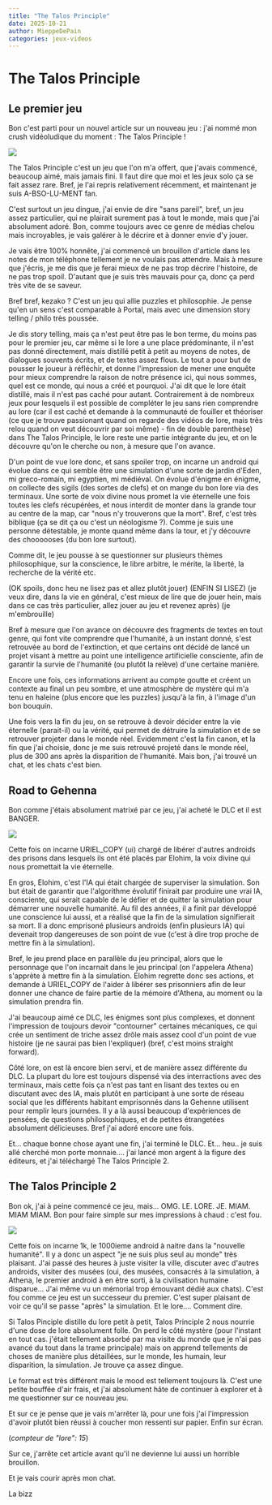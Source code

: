 ```yaml
---
title: "The Talos Principle"
date: 2025-10-21
author: MieppeDePain
categories: jeux-videos
---
```

# The Talos Principle

## Le premier jeu

Bon c'est parti pour un nouvel article sur un nouveau jeu : j'ai nommé mon crush vidéoludique du moment : The Talos Principle !

![](/MieppeDePain_blog/assets/images/the_talos_principle.jpg)

The Talos Principle c'est un jeu que l'on m'a offert, que j'avais commencé, beaucoup aimé, mais jamais fini. Il faut dire que moi et les jeux solo ça se fait assez rare. Bref, je l'ai repris relativement récemment, et maintenant je suis A-BSO-LU-MENT fan.

C'est surtout un jeu dingue, j'ai envie de dire "sans pareil", bref, un jeu assez particulier, qui ne plairait surement pas à tout le monde, mais que j'ai absolument adoré. Bon, comme toujours avec ce genre de médias chelou mais incroyables, je vais galérer à le décrire et à donner envie d'y jouer.

Je vais être 100% honnête, j'ai commencé un brouillon d'article dans les notes de mon téléphone tellement je ne voulais pas attendre. Mais à mesure que j'écris, je me dis que je ferai mieux de ne pas trop décrire l'histoire, de ne pas trop spoil. D'autant que je suis très mauvais pour ça, donc ça perd très vite de se saveur.

Bref bref, kezako ? C'est un jeu qui allie puzzles et philosophie. Je pense qu'en un sens c'est comparable à Portal, mais avec une dimension story telling / philo très poussée.

Je dis story telling, mais ça n'est peut être pas le bon terme, du moins pas pour le premier jeu, car même si le lore a une place prédominante, il n'est pas donné directement, mais distillé petit à petit au moyens de notes, de dialogues souvents écrits, et de textes assez flous. Le tout a pour but de pousser le joueur à réfléchir, et donne l'impression de mener une enquête pour mieux comprendre la raison de notre présence ici, qui nous sommes, quel est ce monde, qui nous a créé et pourquoi. J'ai dit que le lore était distillé, mais il n'est pas caché pour autant. Contrairement à de nombreux jeux pour lesquels il est possible de compléter le jeu sans rien comprendre au lore (car il est caché et demande à la communauté de fouiller et théoriser (ce que je trouve passionant quand on regarde des vidéos de lore, mais très relou quand on veut découvrir par soi même) - fin de double parenthèse) dans The Talos Principle, le lore reste une partie intégrante du jeu, et on le découvre qu'on le cherche ou non, à mesure que l'on avance.

D'un point de vue lore donc, et sans spoiler trop, on incarne un android qui évolue dans ce qui semble être une simulation d'une sorte de jardin d'Eden, mi greco-romain, mi egyptien, mi médiéval. On évolue d'énigme en énigme, on collecte des sigils (des sortes de clefs) et on mange du bon lore via des terminaux. Une sorte de voix divine nous promet la vie éternelle une fois toutes les clefs récupérées, et nous interdit de monter dans la grande tour au centre de la map, car "nous n'y trouverons que la mort". Bref, c'est très biblique (ça se dit ça ou c'est un néologisme ?). Comme je suis une personne détestable, je monte quand même dans la tour, et j'y découvre des choooooses (du bon lore surtout).

Comme dit, le jeu pousse à se questionner sur plusieurs thèmes philosophique, sur la conscience, le libre arbitre, le mérite, la liberté, la recherche de la vérité etc. 

(OK spoils, donc heu ne lisez pas et allez plutôt jouer) (ENFIN SI LISEZ) (je veux dire, dans la vie en général, c'est mieux de lire que de jouer hein, mais dans ce cas très particulier, allez jouer au jeu et revenez après) (je m'embrouille)

Bref à mesure que l'on avance on découvre des fragments de textes en tout genre, qui font vite comprendre que l'humanité, à un instant donné, s'est retrouvée au bord de l'extinction, et que certains ont décidé de lancé un projet visant à mettre au point une intelligence artificielle consciente, afin de garantir la survie de l'humanité (ou plutôt la relève) d'une certaine manière.

Encore une fois, ces informations arrivent au compte goutte et créent un contexte au final un peu sombre, et une atmosphère de mystère qui m'a tenu en haleine (plus encore que les puzzles) jusqu'à la fin, à l'image d'un bon bouquin.

Une fois vers la fin du jeu, on se retrouve à devoir décider entre la vie éternelle (parait-il) ou la vérité, qui permet de détruire la simulation et de se retrouver projeter dans le monde réel. Evidemment c'est la fin canon, et la fin que j'ai choisie, donc je me suis retrouvé projeté dans le monde réel, plus de 300 ans après la disparition de l'humanité. Mais bon, j'ai trouvé un chat, et les chats c'est bien.

## Road to Gehenna

Bon comme j'étais absolument matrixé par ce jeu, j'ai acheté le DLC et il est BANGER.

![](/MieppeDePain_blog/assets/images/road_to_gehenna.jpg)

Cette fois on incarne URIEL_COPY (ui) chargé de libérer d'autres androids des prisons dans lesquels ils ont été placés par Elohim, la voix divine qui nous promettait la vie éternelle.

En gros, Elohim, c'est l'IA qui était chargée de superviser la simulation. Son but était de garantir que l'algorithme évolutif finirait par produire une vrai IA, consciente, qui serait capable de le défier et de quitter la simulation pour démarrer une nouvelle humanité. Au fil des années, il a finit par développé une conscience lui aussi, et a réalisé que la fin de la simulation signifierait sa mort. Il a donc emprisoné plusieurs androids (enfin plusieurs IA) qui devenait trop dangereuses de son point de vue (c'est à dire trop proche de mettre fin à la simulation).

Bref, le jeu prend place en parallèle du jeu principal, alors que le personnage que l'on incarnait dans le jeu principal (on l'appelera Athena) s'apprète à mettre fin à la simulation. Elohim regrette donc ses actions, et demande à URIEL_COPY de l'aider à libérer ses prisonniers afin de leur donner une chance de faire partie de la mémoire d'Athena, au moment ou la simulation prendra fin.

J'ai beaucoup aimé ce DLC, les énigmes sont plus complexes, et donnent l'impression de toujours devoir "contourner" certaines mécaniques, ce qui crée un sentiment de triche assez drôle mais assez cool d'un point de vue histoire (je ne saurai pas bien l'expliquer) (bref, c'est moins straight forward).

Côté lore, on est là encore bien servi, et de manière assez différente du DLC. La plupart du lore est toujours dispensé via des interractions avec des terminaux, mais cette fois ça n'est pas tant en lisant des textes ou en discutant avec des IA, mais plutôt en participant à une sorte de réseau social que les différents habitant emprisonnés dans la Gehenne utilisent pour remplir leurs journées. Il y a là aussi beaucoup d'expériences de pensées, de questions philosophiques, et de petites étrangetées absolument délicieuses. Bref j'ai adoré encore une fois.

Et... chaque bonne chose ayant une fin, j'ai terminé le DLC.
Et... heu.. je suis allé cherché mon porte monnaie.... j'ai lancé mon argent à la figure des éditeurs, et j'ai téléchargé The Talos Principle 2.

## The Talos Principle 2

Bon ok, j'ai à peine commencé ce jeu, mais... OMG. LE. LORE. JE. MIAM. MIAM MIAM.
Bon pour faire simple sur mes impressions à chaud : c'est fou.

![](/MieppeDePain_blog/assets/images/talos_principle_2.jpg)

Cette fois on incarne 1k, le 1000ieme android à naitre dans la "nouvelle humanité". Il y a donc un aspect "je ne suis plus seul au monde" très plaisant. J'ai passé des heures à juste visiter la ville, discuter avec d'autres androids, visiter des musées (oui, des musées, consacrés à la simulation, à Athena, le premier android à en être sorti, à la civilisation humaine disparue... J'ai même vu un mémorial trop émouvant dédié aux chats). C'est fou comme ce jeu est un successeur du premier. C'est super plaisant de voir ce qu'il se passe "après" la simulation. Et le lore.... Comment dire. 

Si Talos Pinciple distille du lore petit à petit, Talos Principle 2 nous nourrie d'une dose de lore absolument folle. On perd le côté mystère (pour l'instant en tout cas. j'était tellement absorbé par ma visite du monde que je n'ai pas avancé du tout dans la trame principale) mais on apprend tellements de choses de manière plus détaillées, sur le monde, les humain, leur disparition, la simulation. Je trouve ça assez dingue. 

Le format est très différent mais le mood est tellement toujours là. C'est une petite bouffée d'air frais, et j'ai absolument hâte de continuer à explorer et à me questionner sur ce nouveau jeu. 

Et sur ce je pense que je vais m'arrêter là, pour une fois j'ai l'impression d'avoir plutôt bien réussi à coucher mon ressenti sur papier. Enfin sur écran.

(_compteur de "lore": 15_)

Sur ce, j'arrête cet article avant qu'il ne devienne lui aussi un horrible brouillon.

Et je vais courir après mon chat.

La bizz